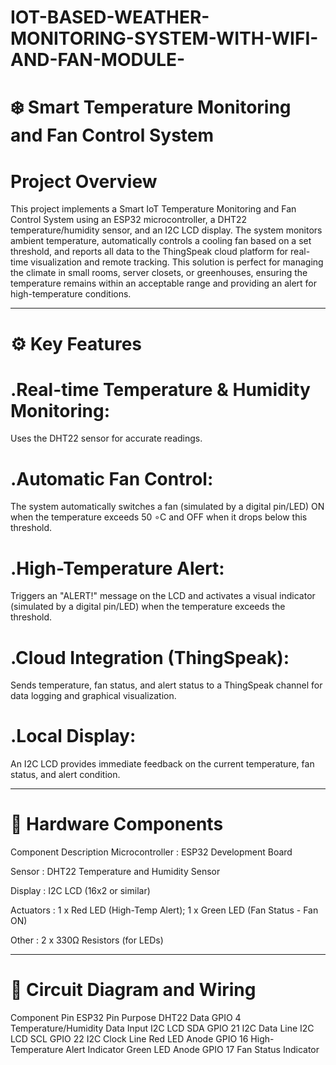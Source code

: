 # IOT-BASED-WEATHER-MONITORING-SYSTEM-WITH-WIFI-AND-FAN-MODULE-
 
# ❄️ Smart Temperature Monitoring and Fan Control System
# Project Overview
This project implements a Smart IoT Temperature Monitoring and Fan Control System using an ESP32 microcontroller, a DHT22 temperature/humidity sensor, and an I2C LCD display. The system monitors ambient temperature, automatically controls a cooling fan based on a set threshold, and reports all data to the ThingSpeak cloud platform for real-time visualization and remote tracking.
This solution is perfect for managing the climate in small rooms, server closets, or greenhouses, ensuring the temperature remains within an acceptable range and providing an alert for high-temperature conditions.

------------------------------------------------------------------------------------------------------------------------------------------------------------------------------
# ⚙️ Key Features
# .Real-time Temperature & Humidity Monitoring:
Uses the DHT22 sensor for accurate readings.
# .Automatic Fan Control: 
The system automatically switches a fan (simulated by a digital pin/LED) ON when the temperature exceeds 50 ∘C and OFF when it drops below this threshold.
# .High-Temperature Alert: 
Triggers an "ALERT!" message on the LCD and activates a visual indicator (simulated by a digital pin/LED) when the temperature exceeds the threshold.
# .Cloud Integration (ThingSpeak):
Sends temperature, fan status, and alert status to a ThingSpeak channel for data logging and graphical visualization.
# .Local Display:
An I2C LCD provides immediate feedback on the current temperature, fan status, and alert condition.

---------------------------------------------------------------------------------------------------------------------------------------------------------------------
# 🧱 Hardware Components
 Component	Description 
Microcontroller :	 ESP32 Development Board 

Sensor : DHT22 Temperature and Humidity Sensor 

Display :	I2C LCD (16x2 or similar) 

Actuators :	1 x Red LED (High-Temp Alert); 1 x Green LED (Fan Status - Fan ON) 

Other :	2 x 330Ω Resistors (for LEDs) 

-----------------------------------------------------------------------------------------------------------------------------------------------------------------------------------
# 🔌 Circuit Diagram and Wiring
Component Pin	ESP32 Pin	Purpose
DHT22 Data	GPIO 4	Temperature/Humidity Data Input
I2C LCD SDA	GPIO 21	I2C Data Line
I2C LCD SCL	GPIO 22	I2C Clock Line
Red LED Anode	GPIO 16	High-Temperature Alert Indicator
Green LED Anode	GPIO 17	Fan Status Indicator
